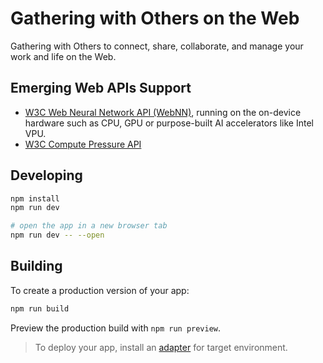 # Gathering with Others on the Web

Gathering with Others​ to connect, share, collaborate, and manage your work and life on the Web.

## Emerging Web APIs Support

- [W3C Web Neural Network API (WebNN)](https://webnn.dev/), running on the on-device hardware such as CPU, GPU or purpose-built AI accelerators like Intel VPU.
- [W3C Compute Pressure API](https://w3c.github.io/compute-pressure/)

## Developing

```bash
npm install
npm run dev

# open the app in a new browser tab
npm run dev -- --open
```

## Building

To create a production version of your app:

```bash
npm run build
```

Preview the production build with `npm run preview`.

> To deploy your app, install an [adapter](https://kit.svelte.dev/docs/adapters) for target environment.
